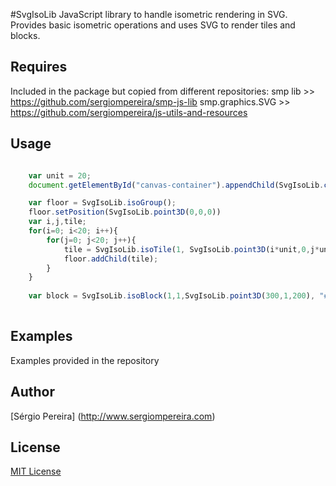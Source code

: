 
#SvgIsoLib
JavaScript library to handle isometric rendering in SVG.
Provides basic isometric operations and uses SVG to render tiles and blocks.

## Requires
Included in the package but copied from different repositories:
smp lib >> https://github.com/sergiompereira/smp-js-lib
smp.graphics.SVG >> https://github.com/sergiompereira/js-utils-and-resources


## Usage

``` javascript

	var unit = 20;
	document.getElementById("canvas-container").appendChild(SvgIsoLib.createStage(800,500,unit));

	var floor = SvgIsoLib.isoGroup();
	floor.setPosition(SvgIsoLib.point3D(0,0,0))
	var i,j,tile;
	for(i=0; i<20; i++){
		for(j=0; j<20; j++){
			tile = SvgIsoLib.isoTile(1, SvgIsoLib.point3D(i*unit,0,j*unit), "#060", "#0c0");
			floor.addChild(tile);
		}
	}
	
	var block = SvgIsoLib.isoBlock(1,1,SvgIsoLib.point3D(300,1,200), "#ffffff");
	
```
	


## Examples
Examples provided in the repository

## Author
[Sérgio Pereira] (http://www.sergiompereira.com)

## License
[MIT License](http://www.opensource.org/licenses/mit-license.php)

